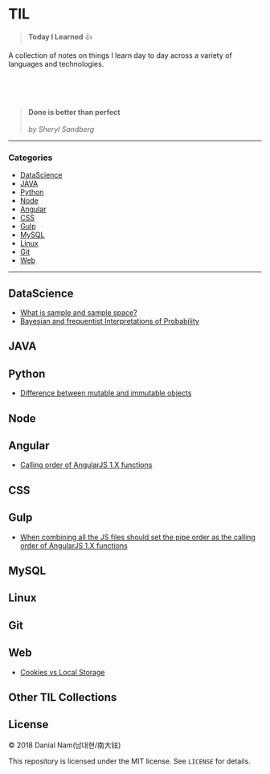 # TIL

> **Today I Learned** :+1:

 A collection of notes on things I learn day to day across a
variety of languages and technologies.

<br/>
<br/>
<br/>

> **Done is better than perfect**<br/><br/>
_by Sheryl Sandberg_
---

### Categories

* [DataScience](#datascience)
* [JAVA](#java)
* [Python](#python)
* [Node](#node)
* [Angular](#angular)
* [CSS](#css)
* [Gulp](#gulp)
* [MySQL](#mysql)
* [Linux](#linux)
* [Git](#git)
* [Web](#web)

---

## DataScience
- [What is sample and sample space?](dataScience/what-is-sample-and-sample-space.md)
- [Bayesian and frequentist Interpretations of Probability](datascience/bayesian-and-frequentist-interpretations-of-probability.md)

## JAVA

## Python
- [Difference between mutable and immutable objects](python/difference-between-mutable-and-immutable-objects.md)

## Node

## Angular
- [Calling order of AngularJS 1.X functions](angular/calling-order-of-AngularJS-functions.md)

## CSS

## Gulp
- [When combining all the JS files should set the pipe order as the calling order of AngularJS 1.X functions](gulp/setting-the-pipe-order-as-the-calling-order-of-angluarjs.md)

## MySQL

## Linux

## Git

## Web
- [Cookies vs Local Storage](web/cookies-vs-local-storage.md)
## Other TIL Collections


## License

&copy; 2018 Danial Nam(남대현/南大铉)

This repository is licensed under the MIT license. See `LICENSE` for
details.
